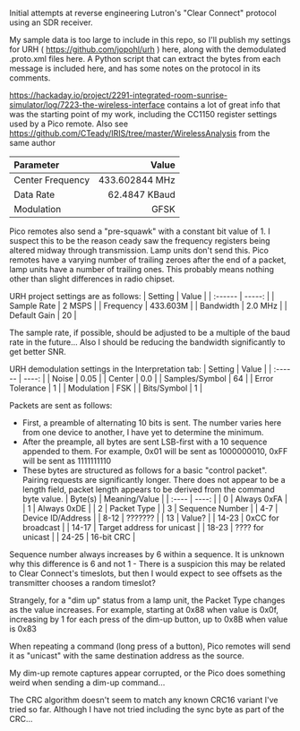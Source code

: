 Initial attempts at reverse engineering Lutron's "Clear Connect" protocol using an SDR receiver.

My sample data is too large to include in this repo, so I'll publish my settings for URH ( https://github.com/jopohl/urh ) here, along with the demodulated .proto.xml files here.  A Python script that can extract the bytes from each message is included here, and has some notes on the protocol in its comments.

https://hackaday.io/project/2291-integrated-room-sunrise-simulator/log/7223-the-wireless-interface contains a lot of great info that was the starting point of my work, including the CC1150 register settings used by a Pico remote.  Also see https://github.com/CTeady/IRIS/tree/master/WirelessAnalysis from the same author

| Parameter | Value |
| :------ | ------: |
| Center Frequency | 433.602844 MHz |
| Data Rate | 62.4847 KBaud |
| Modulation | GFSK |

Pico remotes also send a "pre-squawk" with a constant bit value of 1.  I suspect this to be the reason ceady saw the frequency registers being altered midway through transmission.  Lamp units don't send this.  Pico remotes have a varying number of trailing zeroes after the end of a packet, lamp units have a number of trailing ones.  This probably means nothing other than slight differences in radio chipset.

URH project settings are as follows:
| Setting | Value |
| :------ | -----: |
| Sample Rate | 2 MSPS |
| Frequency | 433.603M |
| Bandwidth | 2.0 MHz |
| Default Gain | 20 |

The sample rate, if possible, should be adjusted to be a multiple of the baud rate in the future...  Also I should be reducing the bandwidth significantly to get better SNR.

URH demodulation settings in the Interpretation tab:
| Setting | Value |
| :------ | ----: |
| Noise | 0.05 |
| Center | 0.0 |
| Samples/Symbol | 64 |
| Error Tolerance | 1 |
| Modulation | FSK |
| Bits/Symbol | 1 |

Packets are sent as follows:
- First, a preamble of alternating 10 bits is sent.  The number varies here from one device to another, I have yet to determine the minimum.
- After the preample, all bytes are sent LSB-first with a 10 sequence appended to them.  For example, 0x01 will be sent as 1000000010, 0xFF will be sent as 1111111110
- These bytes are structured as follows for a basic "control packet".  Pairing requests are significantly longer.  There does not appear to be a length field, packet length appears to be derived from the command byte value.
| Byte(s) | Meaning/Value |
| :---- | ----: |
| 0 | Always 0xFA |
| 1 | Always 0xDE |
| 2 | Packet Type |
| 3 | Sequence Number |
| 4-7 | Device ID/Address |
| 8-12 | ??????? |
| 13 | Value? |
| 14-23 | 0xCC for broadcast |
| 14-17 | Target address for unicast |
| 18-23 | ???? for unicast |
| 24-25 | 16-bit CRC |

Sequence number always increases by 6 within a sequence.  It is unknown why this difference is 6 and not 1 - There is a suspicion this may be related to Clear Connect's timeslots, but then I would expect to see offsets as the transmitter chooses a random timeslot?

Strangely, for a "dim up" status from a lamp unit, the Packet Type changes as the value increases.  For example, starting at 0x88 when value is 0x0f, increasing by 1 for each press of the dim-up button, up to 0x8B when value is 0x83

When repeating a command (long press of a button), Pico remotes will send it as "unicast" with the same destination address as the source.

My dim-up remote captures appear corrupted, or the Pico does something weird when sending a dim-up command...

The CRC algorithm doesn't seem to match any known CRC16 variant I've tried so far.  Although I have not tried including the sync byte as part of the CRC...

